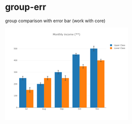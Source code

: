 # group-err
group comparison with error bar (work with core)

[<img src="https://raw.githubusercontent.com/calcuis/group-err/master/group_err_demo.png" width="400" height="300">](https://github.com/calcuis/group-err/blob/main/group_err_demo.png)
